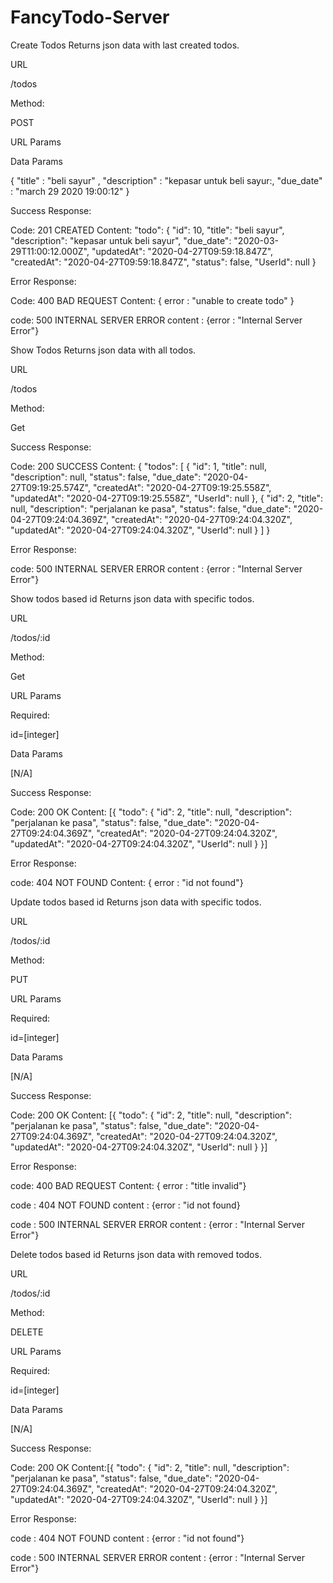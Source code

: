 # FancyTodo-Server

Create Todos
Returns json data with last created todos.

URL

/todos

Method:

POST

URL Params

Data Params

 {
    "title" : "beli sayur" , 
    "description" : "kepasar untuk beli sayur:, 
    "due_date" : "march 29 2020 19:00:12" 
 }

Success Response:

Code: 201 CREATED
Content:  "todo": {
        "id": 10,
        "title": "beli sayur",
        "description": "kepasar untuk beli sayur",
        "due_date": "2020-03-29T11:00:12.000Z",
        "updatedAt": "2020-04-27T09:59:18.847Z",
        "createdAt": "2020-04-27T09:59:18.847Z",
        "status": false,
        "UserId": null
    }

Error Response:

Code: 400 BAD REQUEST
Content: { error : "unable to create todo" }

code: 500 INTERNAL SERVER ERROR
content : {error : "Internal Server Error"}


Show Todos
Returns json data with all todos.

URL

/todos

Method:

Get


Success Response:

Code: 200 SUCCESS
Content: {
    "todos": [
        {
            "id": 1,
            "title": null,
            "description": null,
            "status": false,
            "due_date": "2020-04-27T09:19:25.574Z",
            "createdAt": "2020-04-27T09:19:25.558Z",
            "updatedAt": "2020-04-27T09:19:25.558Z",
            "UserId": null
        },
        {
            "id": 2,
            "title": null,
            "description": "perjalanan ke pasa",
            "status": false,
            "due_date": "2020-04-27T09:24:04.369Z",
            "createdAt": "2020-04-27T09:24:04.320Z",
            "updatedAt": "2020-04-27T09:24:04.320Z",
            "UserId": null
        }
    ]
}

Error Response:

code: 500 INTERNAL SERVER ERROR
content : {error : "Internal Server Error"}



Show todos based id
Returns json data with specific todos.

URL

/todos/:id

Method:

Get

URL Params

Required: 

id=[integer]

Data Params

[N/A]


Success Response:

Code: 200 OK
Content: [{
    "todo": {
        "id": 2,
        "title": null,
        "description": "perjalanan ke pasa",
        "status": false,
        "due_date": "2020-04-27T09:24:04.369Z",
        "createdAt": "2020-04-27T09:24:04.320Z",
        "updatedAt": "2020-04-27T09:24:04.320Z",
        "UserId": null
    }
}]

Error Response:

code: 404 NOT FOUND
Content: { error : "id not found"}



Update todos based id
Returns json data with specific todos.

URL

/todos/:id

Method:

PUT

URL Params

Required: 

id=[integer]

Data Params

[N/A]


Success Response:

Code: 200 OK
Content: [{
    "todo": {
        "id": 2,
        "title": null,
        "description": "perjalanan ke pasa",
        "status": false,
        "due_date": "2020-04-27T09:24:04.369Z",
        "createdAt": "2020-04-27T09:24:04.320Z",
        "updatedAt": "2020-04-27T09:24:04.320Z",
        "UserId": null
    }
}]

Error Response:

code: 400 BAD REQUEST
Content: { error : "title invalid"}

code : 404 NOT FOUND
content : {error : "id not found}

code : 500 INTERNAL SERVER ERROR
content : {error : "Internal Server Error"}



Delete todos based id
Returns json data with removed todos.

URL

/todos/:id

Method:

DELETE

URL Params

Required: 

id=[integer]

Data Params

[N/A]


Success Response:

Code: 200 OK
Content:[{
    "todo": {
        "id": 2,
        "title": null,
        "description": "perjalanan ke pasa",
        "status": false,
        "due_date": "2020-04-27T09:24:04.369Z",
        "createdAt": "2020-04-27T09:24:04.320Z",
        "updatedAt": "2020-04-27T09:24:04.320Z",
        "UserId": null
    }
}]

Error Response:

code : 404 NOT FOUND
content : {error : "id not found"}

code : 500 INTERNAL SERVER ERROR
content : {error : "Internal Server Error"}




